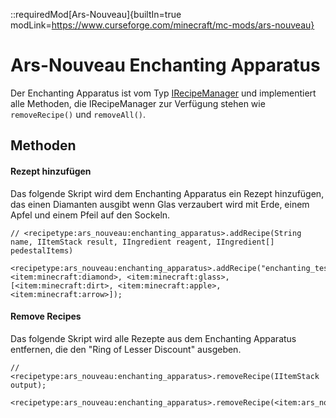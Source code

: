 ::requiredMod[Ars-Nouveau]{builtIn=true modLink=https://www.curseforge.com/minecraft/mc-mods/ars-nouveau}

# Ars-Nouveau Enchanting Apparatus

Der Enchanting Apparatus ist vom Typ [IRecipeManager](/vanilla/api/managers/IRecipeManager) und implementiert alle Methoden, die IRecipeManager zur Verfügung stehen wie `removeRecipe()` und `removeAll()`.

## Methoden

#### Rezept hinzufügen

Das folgende Skript wird dem Enchanting Apparatus ein Rezept hinzufügen, das einen Diamanten ausgibt wenn Glas verzaubert wird mit Erde, einem Apfel und einem Pfeil auf den Sockeln.

```zenscript
// <recipetype:ars_nouveau:enchanting_apparatus>.addRecipe(String name, IItemStack result, IIngredient reagent, IIngredient[] pedestalItems)

<recipetype:ars_nouveau:enchanting_apparatus>.addRecipe("enchanting_test", <item:minecraft:diamond>, <item:minecraft:glass>, [<item:minecraft:dirt>, <item:minecraft:apple>, <item:minecraft:arrow>]);
```

#### Remove Recipes

Das folgende Skript wird alle Rezepte aus dem Enchanting Apparatus entfernen, die den "Ring of Lesser Discount" ausgeben.

```zenscript
// <recipetype:ars_nouveau:enchanting_apparatus>.removeRecipe(IItemStack output);

<recipetype:ars_nouveau:enchanting_apparatus>.removeRecipe(<item:ars_nouveau:ring_of_lesser_discount>);
```
